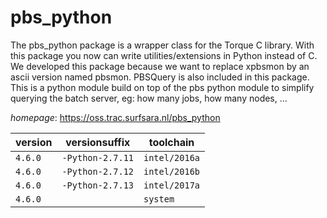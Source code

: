 # pbs_python

The pbs_python package is a wrapper class for the Torque C library. With this package you now can  write utilities/extensions in Python instead of C. We developed this package because we want to replace xpbsmon by  an ascii version named pbsmon. PBSQuery is also included in this package. This is a python module build on top of  the pbs python module to simplify querying the batch server, eg: how many jobs, how many nodes, ...

*homepage*: <https://oss.trac.surfsara.nl/pbs_python>

version | versionsuffix | toolchain
--------|---------------|----------
``4.6.0`` | ``-Python-2.7.11`` | ``intel/2016a``
``4.6.0`` | ``-Python-2.7.12`` | ``intel/2016b``
``4.6.0`` | ``-Python-2.7.13`` | ``intel/2017a``
``4.6.0`` |  | ``system``
